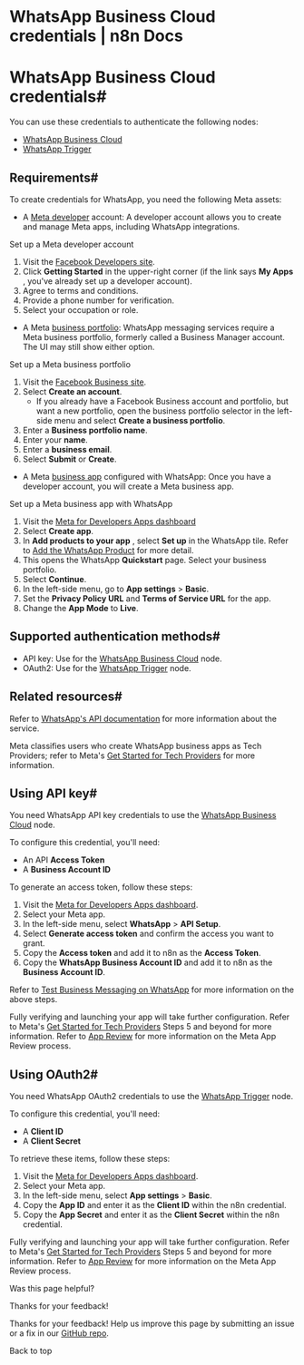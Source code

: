 # WhatsApp Business Cloud credentials | n8n Docs

[ ](https://github.com/n8n-io/n8n-docs/edit/main/docs/integrations/builtin/credentials/whatsapp.md "Edit this page")

# WhatsApp Business Cloud credentials#

You can use these credentials to authenticate the following nodes:

  * [WhatsApp Business Cloud](../../app-nodes/n8n-nodes-base.whatsapp/)
  * [WhatsApp Trigger](../../trigger-nodes/n8n-nodes-base.whatsapptrigger/)

## Requirements#

To create credentials for WhatsApp, you need the following Meta assets:

  * A [Meta developer](https://developers.facebook.com/docs/development/register) account: A developer account allows you to create and manage Meta apps, including WhatsApp integrations.

Set up a Meta developer account

  1. Visit the [Facebook Developers site](https://developers.facebook.com).
  2. Click **Getting Started** in the upper-right corner (if the link says **My Apps** , you've already set up a developer account).
  3. Agree to terms and conditions.
  4. Provide a phone number for verification.
  5. Select your occupation or role.

  * A Meta [business portfolio](https://www.facebook.com/business/help/1710077379203657?id=180505742745347): WhatsApp messaging services require a Meta business portfolio, formerly called a Business Manager account. The UI may still show either option.

Set up a Meta business portfolio

  1. Visit the [Facebook Business site](https://business.facebook.com).
  2. Select **Create an account**.
     * If you already have a Facebook Business account and portfolio, but want a new portfolio, open the business portfolio selector in the left-side menu and select **Create a business portfolio**.
  3. Enter a **Business portfolio name**.
  4. Enter your **name**.
  5. Enter a **business email**.
  6. Select **Submit** or **Create**.

  * A Meta [business app](https://developers.facebook.com/docs/development/create-an-app/) configured with WhatsApp: Once you have a developer account, you will create a Meta business app.

Set up a Meta business app with WhatsApp

  1. Visit the [Meta for Developers Apps dashboard](https://developers.facebook.com/apps/)
  2. Select **Create app**.
  3. In **Add products to your app** , select **Set up** in the WhatsApp tile. Refer to [Add the WhatsApp Product](https://developers.facebook.com/docs/whatsapp/solution-providers/get-started-for-tech-providers#step-3--add-the-whatsapp-product) for more detail.
  4. This opens the WhatsApp **Quickstart** page. Select your business portfolio.
  5. Select **Continue**.
  6. In the left-side menu, go to **App settings** > **Basic**.
  7. Set the **Privacy Policy URL** and **Terms of Service URL** for the app.
  8. Change the **App Mode** to **Live**.

## Supported authentication methods#

  * API key: Use for the [WhatsApp Business Cloud](../../app-nodes/n8n-nodes-base.whatsapp/) node.
  * OAuth2: Use for the [WhatsApp Trigger](../../trigger-nodes/n8n-nodes-base.whatsapptrigger/) node.

## Related resources#

Refer to [WhatsApp's API documentation](https://developers.facebook.com/docs/whatsapp/#platform-apis) for more information about the service.

Meta classifies users who create WhatsApp business apps as Tech Providers; refer to Meta's [Get Started for Tech Providers](https://developers.facebook.com/docs/whatsapp/solution-providers/get-started-for-tech-providers) for more information.

## Using API key#

You need WhatsApp API key credentials to use the [WhatsApp Business Cloud](../../app-nodes/n8n-nodes-base.whatsapp/) node.

To configure this credential, you'll need:

  * An API **Access Token**
  * A **Business Account ID**

To generate an access token, follow these steps:

  1. Visit the [Meta for Developers Apps dashboard](https://developers.facebook.com/apps/).
  2. Select your Meta app.
  3. In the left-side menu, select **WhatsApp** > **API Setup**.
  4. Select **Generate access token** and confirm the access you want to grant.
  5. Copy the **Access token** and add it to n8n as the **Access Token**.
  6. Copy the **WhatsApp Business Account ID** and add it to n8n as the **Business Account ID**.

Refer to [Test Business Messaging on WhatsApp](https://developers.facebook.com/docs/whatsapp/solution-providers/become-a-tech-provider-legacy-flow#step-4--test-business-messaging-on-whatsapp) for more information on the above steps.

Fully verifying and launching your app will take further configuration. Refer to Meta's [Get Started for Tech Providers](https://developers.facebook.com/docs/whatsapp/solution-providers/become-a-tech-provider-legacy-flow#step-5--scale-your-solution) Steps 5 and beyond for more information. Refer to [App Review](https://developers.facebook.com/docs/resp-plat-initiatives/app-review) for more information on the Meta App Review process.

## Using OAuth2#

You need WhatsApp OAuth2 credentials to use the [WhatsApp Trigger](../../trigger-nodes/n8n-nodes-base.whatsapptrigger/) node.

To configure this credential, you'll need:

  * A **Client ID**
  * A **Client Secret**

To retrieve these items, follow these steps:

  1. Visit the [Meta for Developers Apps dashboard](https://developers.facebook.com/apps/).
  2. Select your Meta app.
  3. In the left-side menu, select **App settings** > **Basic**.
  4. Copy the **App ID** and enter it as the **Client ID** within the n8n credential.
  5. Copy the **App Secret** and enter it as the **Client Secret** within the n8n credential.

Fully verifying and launching your app will take further configuration. Refer to Meta's [Get Started for Tech Providers](https://developers.facebook.com/docs/whatsapp/solution-providers/become-a-tech-provider-legacy-flow#step-5--scale-your-solution) Steps 5 and beyond for more information. Refer to [App Review](https://developers.facebook.com/docs/resp-plat-initiatives/app-review) for more information on the Meta App Review process.

Was this page helpful? 

Thanks for your feedback! 

Thanks for your feedback! Help us improve this page by submitting an issue or a fix in our [GitHub repo](https://github.com/n8n-io/n8n-docs). 

Back to top
